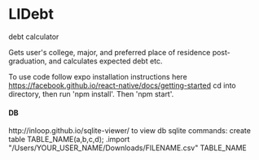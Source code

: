 # LIDebt
debt calculator

Gets user's college, major, and preferred place of residence post-graduation, and calculates expected debt etc.

To use code follow expo installation instructions here https://facebook.github.io/react-native/docs/getting-started
cd into directory, then run 'npm install'. Then 'npm start'.

<h4>DB</h4>
http://inloop.github.io/sqlite-viewer/ to view db
sqlite commands:
create table TABLE_NAME(a,b,c,d);
.import "/Users/YOUR_USER_NAME/Downloads/FILENAME.csv" TABLE_NAME

